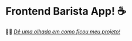 # Frontend Barista App! :coffee:
👨‍💻 _[Dê uma olhada em como ficou meu projeto!](https://baristapp.vercel.app/)_